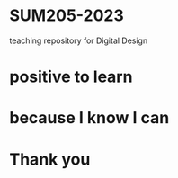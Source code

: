 # SUM205-2023
teaching repository for Digital Design
# positive to learn
# because I know I can
# Thank you

